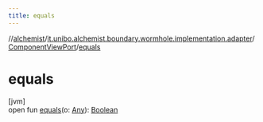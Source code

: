```yaml
---
title: equals
---
```

//[alchemist](../../../index.html)/[it.unibo.alchemist.boundary.wormhole.implementation.adapter](../index.html)/[ComponentViewPort](index.html)/[equals](equals.html)



# equals



[jvm]\
open fun [equals](equals.html)(o: [Any](https://kotlinlang.org/api/latest/jvm/stdlib/kotlin/-any/index.html)): [Boolean](https://kotlinlang.org/api/latest/jvm/stdlib/kotlin/-boolean/index.html)




